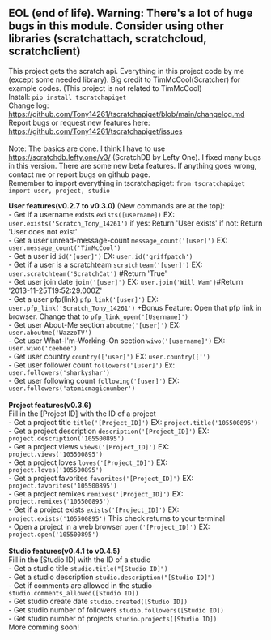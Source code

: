 ## EOL (end of life). Warning: There's a lot of huge bugs in this module. Consider using other libraries (scratchattach, scratchcloud, scratchclient)

This project gets the scratch api. Everything in this project code by me (except some needed library). Big credit to TimMcCool(Scratcher) for example codes. (This project is not related to TimMcCool)<br>
Install: `pip install tscratchapiget`<br>
Change log: https://github.com/Tony14261/tscratchapiget/blob/main/changelog.md<br>
Report bugs or request new features here: https://github.com/Tony14261/tscratchapiget/issues<br>
<br>
Note: The basics are done. I think I have to use https://scratchdb.lefty.one/v3/ (ScratchDB by Lefty One). I fixed many bugs in this version. There are some new beta features. If anything goes wrong, contact me or report bugs on github page.<br>
Remember to import everything in tscratchapiget: ```from tscratchapiget import user, project, studio```<br>

**User features(v0.2.7 to v0.3.0)** (New commands are at the top):<br>
    - Get if a username exists  ```exists([username])```     EX: ```user.exists('Scratch_Tony_14261')``` if yes: Return 'User exists'     if not: Return 'User does not exist'<br>
    - Get a user unread-message-count ```message_count('[user]')```     EX: ```user.message_count('TimMcCool')```<br>
    - Get a user id ```id('[user]')```     EX: ```user.id('griffpatch')```<br>
    - Get if a user is a scratchteam ```scratchteam('[user]')```     EX: ```user.scratchteam('ScratchCat')``` #Return 'True'<br>
    - Get user join date ```join('[user]')```     EX: ```user.join('Will_Wam')```#Return '2013-11-25T19:52:29.000Z'<br>
    - Get a user pfp(link) ```pfp_link('[user]')```     EX: ```user.pfp_link('Scratch_Tony_14261')```          +Bonus Feature: Open that pfp link in browser. Change that to ```pfp_link_open('[Username]')```<br>
    - Get user About-Me section ```aboutme('[user]')``` EX: ```user.aboutme('WazzoTV')```<br>
    - Get user What-I'm-Working-On section ```wiwo('[username]')```     EX: ```user.wiwo('ceebee')```<br>
    - Get user country ```country(['user]')```     EX: ```user.country(['')```<br>
    - Get user follower count ```followers('[user]')```     Ex: ```user.followers('sharkyshar')```<br>
    - Get user following count ```following('[user]')```     EX: ```user.followers('atomicmagicnumber')```<br>
    <br>
**Project features(v0.3.6)**<br>
    Fill in the [Project ID] with the ID of a project<br>
    - Get a project title ```title('[Project_ID]')```     EX: ```project.title('105500895')```<br>
    - Get a project description ```description('[Project_ID]')```     EX: ```project.description('105500895')```<br>
    - Get a project views ```views('[Project_ID]')```     EX: ```project.views('105500895')```<br>
    - Get a project loves ```loves('[Project_ID]')```     EX: ```project.loves('105500895')```<br>
    - Get a project favorites ```favorites('[Project_ID]')```    EX: ```project.favorites('105500895')```<br>
    - Get a project remixes ```remixes('[Project_ID]')```     EX:   ```project.remixes('105500895')```<br>
    - Get if a project exists ```exists('[Project_ID]')```     EX: ```project.exists('105500895')``` This check returns to your terminal<br>
    - Open a project in a web browser ```open('[Project_ID]')```     EX: ```project.open('105500895')```<br>
    <br>
**Studio features(v0.4.1 to v0.4.5)**<br>
    Fill in the [Studio ID] with the ID of a studio<br>
    - Get a studio title ```studio.title("[Studio ID]")```<br>
    - Get a studio description ```studio.description("[Studio ID]")```<br>
    - Get if comments are allowed in the studio ```studio.comments_allowed([Studio ID])```<br>
    - Get studio create date ```studio.created([Studio ID])```<br>
    - Get studio number of followers ```studio.followers([Studio ID])```<br>
    - Get studio number of projects ```studio.projects([Studio ID])```<br>
More comming soon!

